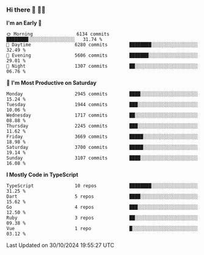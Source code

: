 ### Hi there 👋 🧑‍💻



<!--START_SECTION:waka-->
**I'm an Early 🐤** 

```text
🌞 Morning                6134 commits        ████████░░░░░░░░░░░░░░░░░   31.74 % 
🌆 Daytime                6280 commits        ████████░░░░░░░░░░░░░░░░░   32.49 % 
🌃 Evening                5606 commits        ███████░░░░░░░░░░░░░░░░░░   29.01 % 
🌙 Night                  1307 commits        ██░░░░░░░░░░░░░░░░░░░░░░░   06.76 % 
```
📅 **I'm Most Productive on Saturday** 

```text
Monday                   2945 commits        ████░░░░░░░░░░░░░░░░░░░░░   15.24 % 
Tuesday                  1944 commits        ███░░░░░░░░░░░░░░░░░░░░░░   10.06 % 
Wednesday                1717 commits        ██░░░░░░░░░░░░░░░░░░░░░░░   08.88 % 
Thursday                 2245 commits        ███░░░░░░░░░░░░░░░░░░░░░░   11.62 % 
Friday                   3669 commits        █████░░░░░░░░░░░░░░░░░░░░   18.98 % 
Saturday                 3700 commits        █████░░░░░░░░░░░░░░░░░░░░   19.14 % 
Sunday                   3107 commits        ████░░░░░░░░░░░░░░░░░░░░░   16.08 % 
```


**I Mostly Code in TypeScript** 

```text
TypeScript               10 repos            ████████░░░░░░░░░░░░░░░░░   31.25 % 
Dart                     5 repos             ████░░░░░░░░░░░░░░░░░░░░░   15.62 % 
Go                       4 repos             ███░░░░░░░░░░░░░░░░░░░░░░   12.50 % 
Ruby                     3 repos             ██░░░░░░░░░░░░░░░░░░░░░░░   09.38 % 
Vue                      1 repo              █░░░░░░░░░░░░░░░░░░░░░░░░   03.12 % 
```




 Last Updated on 30/10/2024 19:55:27 UTC
<!--END_SECTION:waka-->


